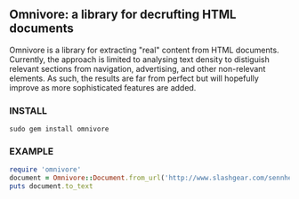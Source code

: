 ## Omnivore: a library for decrufting HTML documents

Omnivore is a library for extracting "real" content from HTML documents.  Currently, the approach is limited to
analysing text density to distiguish relevant sections from navigation, advertising, and other non-relevant elements. As
such, the results are far from perfect but will hopefully improve as more sophisticated features are added.

### INSTALL
```
sudo gem install omnivore
```

### EXAMPLE
```ruby
require 'omnivore'
document = Omnivore::Document.from_url('http://www.slashgear.com/sennheiser-hd-700-hands-on-10208572')
puts document.to_text
```

